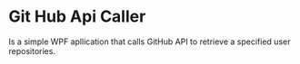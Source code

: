 # Git Hub Api Caller 

Is a simple WPF apllication that calls GitHub API to retrieve
a specified user repositories.
